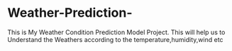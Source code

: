 # Weather-Prediction-
This is My Weather Condition Prediction Model Project. This will help us to Understand the Weathers according to the temperature,humidity,wind etc
